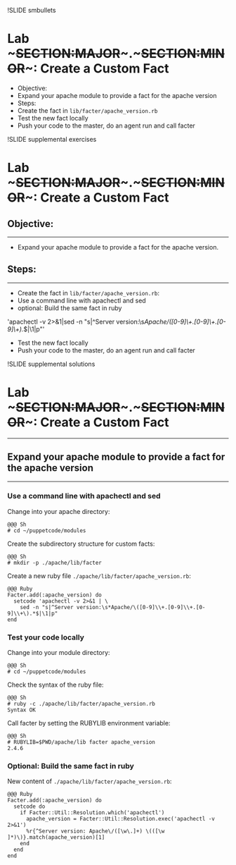 !SLIDE smbullets
# Lab ~~~SECTION:MAJOR~~~.~~~SECTION:MINOR~~~: Create a Custom Fact

* Objective:
 * Expand your apache module to provide a fact for the apache version
* Steps:
 * Create the fact in `lib/facter/apache_version.rb`
 * Test the new fact locally
 * Push your code to the master, do an agent run and call facter


!SLIDE supplemental exercises
# Lab ~~~SECTION:MAJOR~~~.~~~SECTION:MINOR~~~: Create a Custom Fact

## Objective:

****

* Expand your apache module to provide a fact for the apache version.

## Steps:

****

* Create the fact in `lib/facter/apache_version.rb`:
 * Use a command line with apachectl and sed
 * optional: Build the same fact in ruby

'apachectl -v 2>&1|sed -n "s|^Server version:\s*Apache/\([0-9]\\+.[0-9]\\+.[0-9]\\+\).*$|\1|p"'

* Test the new fact locally
* Push your code to the master, do an agent run and call facter


!SLIDE supplemental solutions
# Lab ~~~SECTION:MAJOR~~~.~~~SECTION:MINOR~~~: Create a Custom Fact

****

## Expand your apache module to provide a fact for the apache version

****

### Use a command line with apachectl and sed

Change into your apache directory:

    @@@ Sh
    # cd ~/puppetcode/modules

Create the subdirectory structure for custom facts:

    @@@ Sh
    # mkdir -p ./apache/lib/facter

Create a new ruby file `./apache/lib/facter/apache_version.rb`:

    @@@ Ruby
    Facter.add(:apache_version) do
      setcode 'apachectl -v 2>&1 | \
        sed -n "s|^Server version:\s*Apache/\([0-9]\\+.[0-9]\\+.[0-9]\\+\).*$|\1|p"
    end

### Test your code locally

Change into your module directory:

    @@@ Sh
    # cd ~/puppetcode/modules

Check the syntax of the ruby file:

    @@@ Sh
    # ruby -c ./apache/lib/facter/apache_version.rb
    Syntax OK

Call facter by setting the RUBYLIB environment variable:

    @@@ Sh
    # RUBYLIB=$PWD/apache/lib facter apache_version
    2.4.6

### Optional: Build the same fact in ruby

New content of `./apache/lib/facter/apache_version.rb`:

    @@@ Ruby
    Facter.add(:apache_version) do
      setcode do
        if Facter::Util::Resolution.which('apachectl')
          apache_version = Facter::Util::Resolution.exec('apachectl -v 2>&1')
          %r{^Server version: Apache\/([\w\.]+) \(([\w ]*)\)}.match(apache_version)[1]
        end
      end
    end

